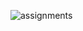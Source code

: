 
![assignments](https://github.com/shreeshailaya/c-dac/blob/main/Data%20structure/Media/Assignments/29june-day12.png)

